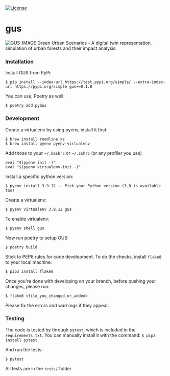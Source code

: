 [![License](https://img.shields.io/badge/License-Apache_2.0-blue.svg)](https://opensource.org/licenses/Apache-2.0)

# gus
![GUS-IMAGE](https://miro.medium.com/max/1400/1*fMM7rnq1RJCh-nFBGLUvyA.png)
Green Urban Scenarios - A digital twin representation, simulation of urban forests and their impact analysis.

### Installation

Install GUS from PyPi:

```
$ pip install --index-url https://test.pypi.org/simple/ --extra-index-url https://pypi.org/simple gus==0.1.8
```

You can use, Poetry as well:

```
$ poetry add pyGus
```

### Development

Create a virtualenv by using pyenv, install it first:

```
$ brew install readline xz
$ brew install pyenv pyenv-virtualenv
```

Add those to your `~/.bashrc` or `~/.zshrc` (or any profiler you use)

```
eval "$(pyenv init -)"
eval "$(pyenv virtualenv-init -)"
```

Install a specific python version:

```
$ pyenv install 3.9.12 -- Pick your Python version (3.8 is available too)
```

Create a virtualenv:

```
$ pyenv virtualenv 3.9.12 gus
```

To enable virtualenv:

```
$ pyenv shell gus
```

Now run poetry to setup GUS:

```
$ poetry build
```


Stick to PEP8 rules for code development. To do the checks, install `flake8` to your local machine:

`$ pip3 install flake8`

Once you're done with developing on your branch, before pushing your changes, please run:

`$ flake8 <file_you_changed_or_added>`

Please fix the errors and warnings if they appear.

### Testing

The code is tested by through `pytest`, which is included in the `requirements.txt`. You can manually install it with the command:
`$ pip3 install pytest`

And run the tests:

`$ pytest`

All tests are in the `tests/` folder
